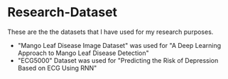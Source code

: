 # Research-Dataset
These are the the datasets that I have used for my research purposes.<br>
- "Mango Leaf Disease Image Dataset" was used for "A Deep Learning Approach to Mango Leaf Disease Detection"
- "ECG5000" Dataset was used for "Predicting the Risk of Depression Based on ECG Using RNN"
